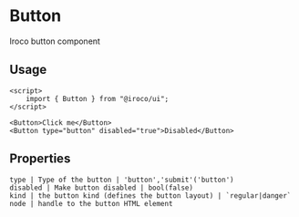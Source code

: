 # Button

Iroco button component

## Usage

```example
<script>
    import { Button } from "@iroco/ui";
</script>

<Button>Click me</Button>
<Button type="button" disabled="true">Disabled</Button>
```

## Properties
```properties
type | Type of the button | 'button','submit'('button')
disabled | Make button disabled | bool(false)
kind | the button kind (defines the button layout) | `regular|danger`
node | handle to the button HTML element
```
